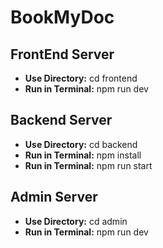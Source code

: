 
<h1><b>BookMyDoc</b></h1>

<h2>FrontEnd Server</h2>
<ul>
    <li><b>Use Directory:</b> cd frontend</li>
    <li><b>Run in Terminal:</b> npm run dev</li>
</ul>

<h2>Backend Server</h2>
<ul>
    <li><b>Use Directory:</b> cd backend</li>
    <li><b>Run in Terminal:</b> npm install</li>
    <li><b>Run in Terminal:</b> npm run start</li>
</ul>

<h2>Admin Server</h2>
<ul>
    <li><b>Use Directory:</b> cd admin</li>
    <li><b>Run in Terminal:</b> npm run dev</li>
</ul>
    




